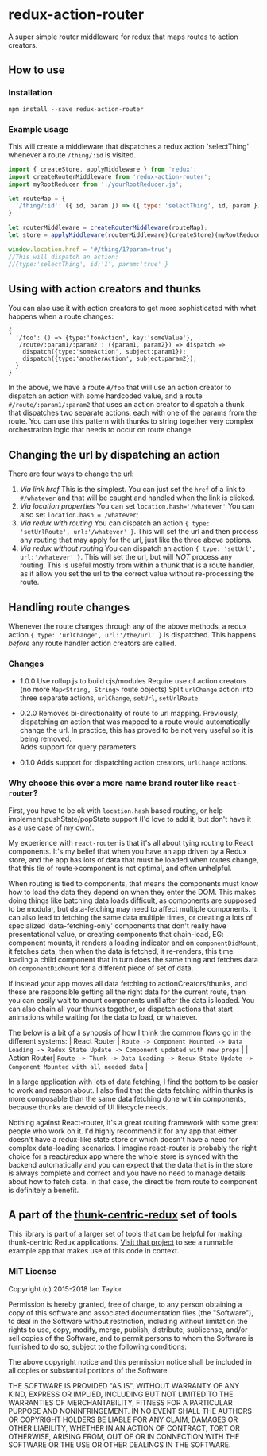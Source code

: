 # redux-action-router
A super simple router middleware for redux that maps routes to action creators.

How to use
-------------
### Installation
```
npm install --save redux-action-router
```

### Example usage
This will create a middleware that dispatches a redux action 'selectThing' whenever a route `/thing/:id` is visited.
```js
import { createStore, applyMiddleware } from 'redux';
import createRouterMiddleware from 'redux-action-router';
import myRootReducer from './yourRootReducer.js';

let routeMap = {
  '/thing/:id': ({ id, param }) => ({ type: 'selectThing', id, param }),
}

let routerMiddleware = createRouterMiddleware(routeMap);
let store = applyMiddleware(routerMiddleware)(createStore)(myRootReducer);

window.location.href = '#/thing/1?param=true';
//This will dispatch an action:
//{type:'selectThing', id:'1', param:'true' }
```

## Using with action creators and thunks

You can also use it with action creators to get more sophisticated with what happens when a route changes:
```
{
  '/foo': () => {type:'fooAction', key:'someValue'},
  '/route/:param1/:param2': ({param1, param2}) => dispatch =>
    dispatch({type:'someAction', subject:param1});
    dispatch({type:'anotherAction', subject:param2});
  }
}
```
In the above, we have a route `#/foo` that will use an action creator to dispatch an action with some hardcoded value, and a route `#/route/:param1/:param2` that uses an action creator to dispatch a thunk that dispatches two separate actions, each with one of the params from the route.  You can use this pattern with thunks to string together very complex orchestration logic that needs to occur on route change.

## Changing the url by dispatching an action

There are four ways to change the url:

1. *Via link href*  This is the simplest.  You can just set the `href` of a link to `#/whatever` and that will be caught and handled when the link is clicked.
2. *Via location properties*  You can set `location.hash='/whatever'`
  You can also set `location.hash = /whatever`;
3. *Via redux with routing* You can dispatch an action `{ type: 'setUrlRoute', url:'/whatever' }`.  This will set the url and then process any routing that may apply for the url, just like the three above options.
3. *Via redux without routing* You can dispatch an action `{ type: 'setUrl', url:'/whatever' }`.   This will set the url, but will *NOT* process any routing.  This is useful mostly from within a thunk that is a route handler, as it allow you set the url to the correct value without re-processing the route.

## Handling route changes
Whenever the route changes through any of the above methods, a redux action `{ type: 'urlChange', url:'/the/url' }` is dispatched.  This happens *before* any route handler action creators are called.

### Changes
* 1.0.0
  Use rollup.js to build cjs/modules
  Require use of action creators (no more `Map<String, String>` route objects)
  Split `urlChange` action into three separate actions, `urlChange`, `setUrl`, `setUrlRoute`

* 0.2.0
  Removes bi-directionality of route to url mapping. Previously, dispatching an action that was mapped to a route would automatically change the url.  In practice, this has proved to be not very useful so it is being removed.  
  Adds support for query parameters.

* 0.1.0 Adds support for dispatching action creators, `urlChange` actions.  

### Why choose this over a more name brand router like `react-router`?

First, you have to be ok with `location.hash` based routing, or help implement pushState/popState support (I'd love to add it, but don't have it as a use case of my own).

My experience with `react-router` is that it's all about tying routing to React components.  It's my belief that when you have an app driven by a Redux store, and the app has lots of data that must be loaded when routes change, that this tie of route->component is not optimal, and often unhelpful.  

When routing is tied to components, that means the components must know how to load the data they depend on when they enter the DOM.  This makes doing things like batching data loads difficult, as components are supposed to be modular, but data-fetching may need to affect multiple components.  It can also lead to fetching the same data multiple times, or creating a lots of specialized 'data-fetching-only' components that don't really have presentational value, or creating components that chain-load, EG: component mounts, it renders a loading indicator and on `componentDidMount`, it fetches data, then when the data is fetched, it re-renders, this time loading a child component that in turn does the same thing and fetches data on `componentDidMount` for a different piece of set of data.

If instead your app moves all data fetching to actionCreators/thunks, and these are responsible getting all the right data for the current route, then you can easily wait to mount components until after the data is loaded.  You can also chain all your thunks together, or dispatch actions that start animations while waiting for the data to load, or whatever.

The below is a bit of a synopsis of how I think the common flows go in the different systems:
| React Router | `Route -> Component Mounted -> Data Loading -> Redux State Update -> Component updated with new props` |
| Action Router| `Route -> Thunk -> Data Loading -> Redux State Update -> Component Mounted with all needed data` |

In a large application with lots of data fetching, I find the bottom to be easier to work and reason about.  I also find that the data fetching within thunks is more composable than the same data fetching done within components, because thunks are devoid of UI lifecycle needs.

Nothing against React-router, it's a great routing framework with some great people who work on it.  I'd highly recommend it for any app that either doesn't have a redux-like state store or which doesn't have a need for complex data-loading scenarios.  I imagine react-router is probably the right choice for a react/redux app where the whole store is synced with the backend automatically and you can expect that the data that is in the store is always complete and correct and you have no need to manage details about how to fetch data.   In that case, the direct tie from route to component is definitely a benefit.

## A part of the [thunk-centric-redux](//github.com/itaylor/thunk-centric-redux) set of tools
This library is part of a larger set of tools that can be helpful for making thunk-centric Redux applications.  [Visit that project](//github.com/itaylor/thunk-centric-redux) to see a runnable example app that makes use of this code in context.

### MIT License
Copyright (c) 2015-2018 Ian Taylor

Permission is hereby granted, free of charge, to any person obtaining a copy of this software and associated documentation files (the "Software"), to deal in the Software without restriction, including without limitation the rights to use, copy, modify, merge, publish, distribute, sublicense, and/or sell copies of the Software, and to permit persons to whom the Software is furnished to do so, subject to the following conditions:

The above copyright notice and this permission notice shall be included in all copies or substantial portions of the Software.

THE SOFTWARE IS PROVIDED "AS IS", WITHOUT WARRANTY OF ANY KIND, EXPRESS OR IMPLIED, INCLUDING BUT NOT LIMITED TO THE WARRANTIES OF MERCHANTABILITY, FITNESS FOR A PARTICULAR PURPOSE AND NONINFRINGEMENT. IN NO EVENT SHALL THE AUTHORS OR COPYRIGHT HOLDERS BE LIABLE FOR ANY CLAIM, DAMAGES OR OTHER LIABILITY, WHETHER IN AN ACTION OF CONTRACT, TORT OR OTHERWISE, ARISING FROM, OUT OF OR IN CONNECTION WITH THE SOFTWARE OR THE USE OR OTHER DEALINGS IN THE SOFTWARE.
